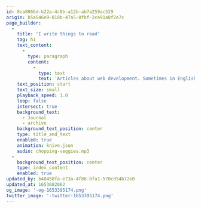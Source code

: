 ```yaml
---
id: 8ca8066d-b22a-4c8b-a12b-ab7a259ac529
origin: b5a546e9-818b-47a5-8fbf-2ce91a8f2e7c
page_builder:
  -
    title: 'I write things to read'
    tag: h1
    text_content:
      -
        type: paragraph
        content:
          -
            type: text
            text: 'Articles about web development. Sometimes in English, sometimes in Dutch.'
    text_position: start
    text_size: small
    playback_speed: 1.0
    loop: false
    intersect: true
    background_text:
      - Journal
      - archive
    background_text_position: center
    type: title_and_text
    enabled: true
    animation: knive.json
    audio: chopping-veggies.mp3
  -
    background_text_position: center
    type: index_content
    enabled: true
updated_by: b40458fa-e73a-4f88-bfa1-570cd54b72e0
updated_at: 1653082062
og_image: '-og-1653395174.png'
twitter_image: '-twitter-1653395174.png'
---
```

